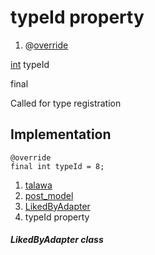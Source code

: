 
<div>

# typeId property

</div>


<div>

1.  @[override](https://api.flutter.dev/flutter/dart-core/override-constant.html)

</div>

[int](https://api.flutter.dev/flutter/dart-core/int-class.html)
typeId


final




Called for type registration



## Implementation

``` language-dart
@override
final int typeId = 8;
```







1.  [talawa](../../index.md)
2.  [post_model](../../models_post_post_model/)
3.  [LikedByAdapter](../../models_post_post_model/LikedByAdapter-class.md)
4.  typeId property

##### LikedByAdapter class







